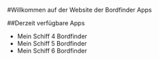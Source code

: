 #Willkommen auf der Website der Bordfinder Apps

##Derzeit verfügbare Apps

- Mein Schiff 4 Bordfinder
- Mein Schiff 5 Bordfinder
- Mein Schiff 6 Bordfinder

